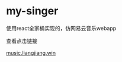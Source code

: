 # my-singer

使用react全家桶实现的，仿网易云音乐webapp

查看点击链接

<a href="//music.liangjiang.win">music.liangjiang.win</a>
